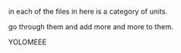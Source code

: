 in each of the files in here is a category of units.

go through them and add more and more to them.

YOLOMEEE
